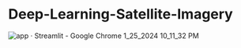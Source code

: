 # Deep-Learning-Satellite-Imagery


![app · Streamlit - Google Chrome 1_25_2024 10_11_32 PM](https://github.com/d-hackmt/Deep-Learning-Satellite-Imagery/assets/113240252/83204c7b-09f1-4f64-983a-ead0a2a3ea76)
